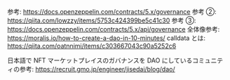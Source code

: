 参考: https://docs.openzeppelin.com/contracts/5.x/governance
参考 ②: https://qiita.com/lowzzy/items/5753c424399be5c41c30
参考 ③: https://docs.openzeppelin.com/contracts/5.x/api/governance
全体像参考: https://moralis.io/how-to-create-a-dao-in-10-minutes/
calldata とは: https://qiita.com/oatnnimi/items/c303667043c90a5252c6

日本語で NFT マーケットプレイスのガバナンスを DAO にしているコミュニティの参考: https://recruit.gmo.jp/engineer/jisedai/blog/dao/
